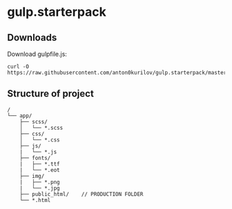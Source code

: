 # gulp.starterpack

## Downloads
Download gulpfile.js: 
```
curl -O https://raw.githubusercontent.com/anton0kurilov/gulp.starterpack/master/gulpfile.js
```

## Structure of project
```
/
└── app/
    ├── scss/
    │   └── *.scss
    ├── css/
    │   └── *.css
    ├── js/
    |   └── *.js
    ├── fonts/
    |   ├── *.ttf
    |   └── *.eot
    ├── img/
    |   ├── *.png 
    |   └── *.jpg
    ├── public_html/    // PRODUCTION FOLDER
    └── *.html
```